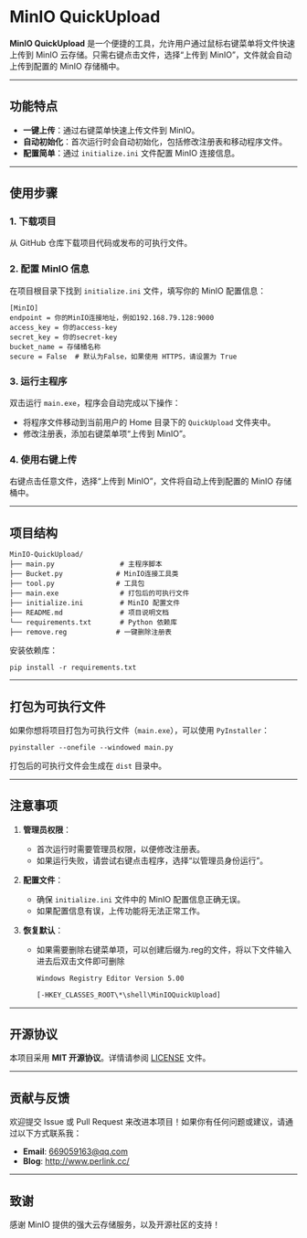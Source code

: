 # MinIO QuickUpload

**MinIO QuickUpload** 是一个便捷的工具，允许用户通过鼠标右键菜单将文件快速上传到 MinIO 云存储。只需右键点击文件，选择“上传到 MinIO”，文件就会自动上传到配置的 MinIO 存储桶中。

------

## 功能特点

- **一键上传**：通过右键菜单快速上传文件到 MinIO。
- **自动初始化**：首次运行时会自动初始化，包括修改注册表和移动程序文件。
- **配置简单**：通过 `initialize.ini` 文件配置 MinIO 连接信息。

------

## 使用步骤

### 1. 下载项目

从 GitHub 仓库下载项目代码或发布的可执行文件。

### 2. 配置 MinIO 信息

在项目根目录下找到 `initialize.ini` 文件，填写你的 MinIO 配置信息：

```
[MinIO]
endpoint = 你的MinIO连接地址，例如192.168.79.128:9000
access_key = 你的access-key
secret_key = 你的secret-key
bucket_name = 存储桶名称
secure = False  # 默认为False，如果使用 HTTPS，请设置为 True
```

### 3. 运行主程序

双击运行 `main.exe`，程序会自动完成以下操作：

- 将程序文件移动到当前用户的 Home 目录下的 `QuickUpload` 文件夹中。
- 修改注册表，添加右键菜单项“上传到 MinIO”。

### 4. 使用右键上传

右键点击任意文件，选择“上传到 MinIO”，文件将自动上传到配置的 MinIO 存储桶中。

------

## 项目结构

```
MinIO-QuickUpload/
├── main.py                # 主程序脚本
├── Bucket.py			  # MinIO连接工具类
├── tool.py				  # 工具包
├── main.exe               # 打包后的可执行文件
├── initialize.ini         # MinIO 配置文件
├── README.md              # 项目说明文档
└── requirements.txt       # Python 依赖库
├── remove.reg			  # 一键删除注册表
```

安装依赖库：

```
pip install -r requirements.txt
```

------

## 打包为可执行文件

如果你想将项目打包为可执行文件（`main.exe`），可以使用 `PyInstaller`：

```
pyinstaller --onefile --windowed main.py
```

打包后的可执行文件会生成在 `dist` 目录中。

------

## 注意事项

1. **管理员权限**：

   - 首次运行时需要管理员权限，以便修改注册表。
   - 如果运行失败，请尝试右键点击程序，选择“以管理员身份运行”。

2. **配置文件**：

   - 确保 `initialize.ini` 文件中的 MinIO 配置信息正确无误。
   - 如果配置信息有误，上传功能将无法正常工作。

3. **恢复默认**：

   - 如果需要删除右键菜单项，可以创建后缀为.reg的文件，将以下文件输入进去后双击文件即可删除

     ```sh
     Windows Registry Editor Version 5.00
     
     [-HKEY_CLASSES_ROOT\*\shell\MinIOQuickUpload]
     ```

------

## 开源协议

本项目采用 **MIT 开源协议**。详情请参阅 [LICENSE](https://license/) 文件。

------

## 贡献与反馈

欢迎提交 Issue 或 Pull Request 来改进本项目！如果你有任何问题或建议，请通过以下方式联系我：

- **Email**: 669059163@qq.com
- **Blog**: http://www.perlink.cc/

------

## 致谢

感谢 MinIO 提供的强大云存储服务，以及开源社区的支持！